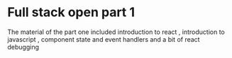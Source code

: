# Full stack open part 1 
The material of the part one included introduction to react , introduction to javascript , component state and event handlers
and a bit of react debugging

